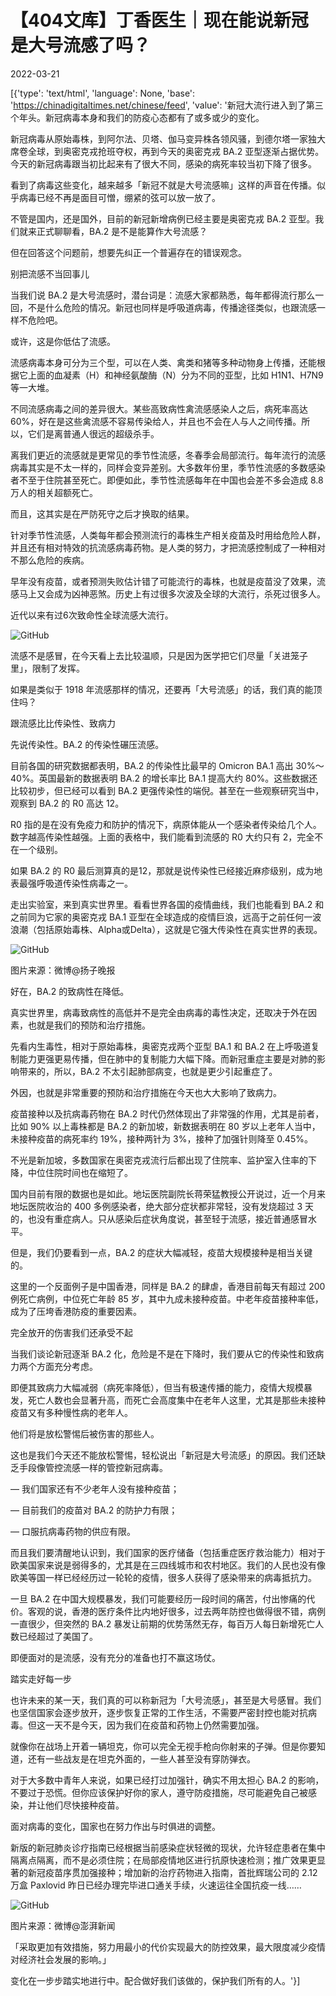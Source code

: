 # 【404文库】丁香医生｜现在能说新冠是大号流感了吗？

2022-03-21

[{'type': 'text/html', 'language': None, 'base': 'https://chinadigitaltimes.net/chinese/feed', 'value': '新冠大流行进入到了第三个年头。新冠病毒本身和我们的防疫心态都有了或多或少的变化。

新冠病毒从原始毒株，到阿尔法、贝塔、伽马变异株各领风骚，到德尔塔一家独大席卷全球，到奥密克戎抢班夺权，再到今天的奥密克戎 BA.2 亚型逐渐占据优势。今天的新冠病毒跟当初比起来有了很大不同，感染的病死率较当初下降了很多。

看到了病毒这些变化，越来越多「新冠不就是大号流感嘛」这样的声音在传播。似乎病毒已经不再是面目可憎，绷紧的弦可以放一放了。

不管是国内，还是国外，目前的新冠新增病例已经主要是奥密克戎 BA.2 亚型。我们就来正式聊聊看，BA.2 是不是能算作大号流感？

但在回答这个问题前，想要先纠正一个普遍存在的错误观念。

别把流感不当回事儿

当我们说 BA.2 是大号流感时，潜台词是：流感大家都熟悉，每年都得流行那么一回，不是什么危险的情况。新冠也同样是呼吸道病毒，传播途径类似，也跟流感一样不危险吧。

或许，这是你低估了流感。

流感病毒本身可分为三个型，可以在人类、禽类和猪等多种动物身上传播，还能根据它上面的血凝素（H）和神经氨酸酶（N）分为不同的亚型，比如 H1N1、H7N9 等一大堆。

不同流感病毒之间的差异很大。某些高致病性禽流感感染人之后，病死率高达 60%，好在是这些禽流感不容易传染给人，并且也不会在人与人之间传播。所以，它们是离普通人很远的超级杀手。

离我们更近的流感就是更常见的季节性流感，冬春季会局部流行。每年流行的流感病毒其实是不太一样的，同样会变异差别。大多数年份里，季节性流感的多数感染者不至于住院甚至死亡。即便如此，季节性流感每年在中国也会差不多会造成 8.8 万人的相关超额死亡。

而且，这其实是在严防死守之后才换取的结果。

针对季节性流感，人类每年都会预测流行的毒株生产相关疫苗及时用给危险人群，并且还有相对特效的抗流感病毒药物。是人类的努力，才把流感控制成了一种相对不那么危险的疾病。

早年没有疫苗，或者预测失败估计错了可能流行的毒株，也就是疫苗没了效果，流感马上又会成为凶神恶煞。历史上有过很多次波及全球的大流行，杀死过很多人。

近代以来有过6次致命性全球流感大流行。

![GitHub](https://chinadigitaltimes.net/chinese/files/2022/03/image-1647858850434.png)

流感不是感冒，在今天看上去比较温顺，只是因为医学把它们尽量「关进笼子里」，限制了发挥。

如果是类似于 1918 年流感那样的情况，还要再「大号流感」的话，我们真的能顶住吗？

跟流感比比传染性、致病力

先说传染性。BA.2 的传染性碾压流感。

目前各国的研究数据都表明，BA.2 的传染性比最早的 Omicron BA.1 高出 30%～40%。英国最新的数据表明 BA.2 的增长率比 BA.1 提高大约 80%。这些数据还比较初步，但已经可以看到 BA.2 更强传染性的端倪。甚至在一些观察研究当中，观察到 BA.2 的 R0 高达 12。

R0 指的是在没有免疫力和防护的情况下，病原体能从一个感染者传染给几个人。数字越高传染性越强。上面的表格中，我们能看到流感的 R0 大约只有 2，完全不在一个级别。

如果 BA.2 的 R0 最后测算真的是12，那就是说传染性已经接近麻疹级别，成为地表最强呼吸道传染性病毒之一。

走出实验室，来到真实世界里。看看世界各国的疫情曲线，我们也能看到 BA.2 和之前同为它家的奥密克戎 BA.1 亚型在全球造成的疫情巨浪，远高于之前任何一波浪潮（包括原始毒株、Alpha或Delta），这就是它强大传染性在真实世界的表现。

![GitHub](https://chinadigitaltimes.net/chinese/files/2022/03/image-1647858894470.png)

图片来源：微博@扬子晚报  

好在，BA.2 的致病性在降低。

真实世界里，病毒致病性的高低并不是完全由病毒的毒性决定，还取决于外在因素，也就是我们的预防和治疗措施。

先看内生毒性，相对于原始毒株，奥密克戎两个亚型 BA.1 和 BA.2 在上呼吸道复制能力更强更易传播，但在肺中的复制能力大幅下降。而新冠重症主要是对肺的影响带来的，所以，BA.2 不太引起肺部病变，也就是更少引起重症了。

外因，也就是非常重要的预防和治疗措施在今天也大大影响了致病力。

疫苗接种以及抗病毒药物在 BA.2 时代仍然体现出了非常强的作用，尤其是前者，比如 90% 以上毒株都是 BA.2 的新加坡，新数据表明在 80 岁以上老年人当中，未接种疫苗的病死率约 19%，接种两针为 3%，接种了加强针则降至 0.45%。

不光是新加坡，多数国家在奥密克戎流行后都出现了住院率、监护室入住率的下降，中位住院时间也在缩短了。

国内目前有限的数据也是如此。地坛医院副院长蒋荣猛教授公开说过，近一个月来地坛医院收治的 400 多例感染者，绝大部分症状都非常轻，没有发烧超过 3 天的，也没有重症病人。只从感染后症状角度说，甚至轻于流感，接近普通感冒水平。

但是，我们仍要看到一点，BA.2 的症状大幅减轻，疫苗大规模接种是相当关键的。

这里的一个反面例子是中国香港，同样是 BA.2 的肆虐，香港目前每天有超过 200 例死亡病例，中位死亡年龄 85 岁，其中九成未接种疫苗。中老年疫苗接种率低，成为了压垮香港防疫的重要因素。

完全放开的伤害我们还承受不起

当我们谈论新冠逐渐 BA.2 化，危险是不是在下降时，我们要从它的传染性和致病力两个方面充分考虑。

即便其致病力大幅减弱（病死率降低），但当有极速传播的能力，疫情大规模暴发，死亡人数也会显著升高，而死亡会高度集中在老年人这里，尤其是那些未接种疫苗又有多种慢性病的老年人。

他们将是放松警惕后被伤害的那些人。

这也是我们今天还不能放松警惕，轻松说出「新冠是大号流感」的原因。我们还缺乏手段像管控流感一样的管控新冠病毒。

&#8212; 我们国家还有不少老年人没有接种疫苗；

&#8212; 目前我们的疫苗对 BA.2 的防护力有限；

&#8212; 口服抗病毒药物的供应有限。

而且我们要清醒地认识到，我们国家的医疗储备（包括重症医疗救治能力）相对于欧美国家来说是弱得多的，尤其是在三四线城市和农村地区。我们的人民也没有像欧美等国一样已经经历过一轮轮的疫情，很多人获得了感染带来的病毒抵抗力。

一旦 BA.2 在中国大规模暴发，我们可能要经历一段时间的痛苦，付出惨痛的代价。客观的说，香港的医疗条件比内地好很多，过去两年防控也做得很不错，病例一直很少，但突然的 BA.2 暴发让前期的优势荡然无存，每百万人每日新增死亡人数已经超过了美国了。

即便面对的是流感，没有充分的准备也打不赢这场仗。

踏实走好每一步

也许未来的某一天，我们真的可以称新冠为「大号流感」，甚至是大号感冒。我们也坚信国家会逐步放开，逐步恢复正常的工作生活，不需要严密封控也能对抗病毒。但这一天不是今天，因为我们在疫苗和药物上仍然需要加强。

就像你在战场上开着一辆坦克，你可以完全无视手枪向你射来的子弹。但是你要知道，还有一些战友是在坦克外面的，一些人甚至没有穿防弹衣。

对于大多数中青年人来说，如果已经打过加强针，确实不用太担心 BA.2 的影响，不要过于恐慌。但你应该保护好你的家人，遵守防疫措施，尽可能避免自己被感染，并让他们尽快接种疫苗。

面对病毒的变化，国家也在努力作出与时俱进的调整。

新版的新冠肺炎诊疗指南已经根据当前感染症状轻微的现状，允许轻症患者在集中隔离点隔离，而不是必须住院；在局部疫情地区进行抗原快速检测；推广效果更显著的新冠疫苗序贯加强接种；增加新的治疗药物进入指南，首批辉瑞公司的 2.12 万盒 Paxlovid 昨日已经办理完毕进口通关手续，火速运往全国抗疫一线……

![GitHub](https://chinadigitaltimes.net/chinese/files/2022/03/image-1647859011761.png)

图片来源：微博@澎湃新闻  

「采取更加有效措施，努力用最小的代价实现最大的防控效果，最大限度减少疫情对经济社会发展的影响。」

变化在一步步踏实地进行中。配合做好我们该做的，保护我们所有的人。'}]